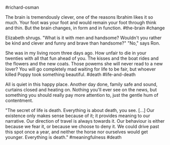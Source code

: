 #richard-osman

The brain is tremendously clever, one of the reasons Ibrahim likes it so much. Your foot was your foot and would remain your foot through think and thin. But the brain changes, in form and in function. 
#the-brain #change 

Elizabeth shrugs. "What is it with men and handsome? Wouldn't you rather be kind and clever and funny and brave than handsome?"
"No," says Ron.

She was in my living room three days ago. How unfair to die in your twenties with all that fun ahead of you. The kisses and the boat rides and the flowers and the new coats. Those powems she will never read to a new lover? You will go completely mad waiting for life to be fair, but whoever killed Poppy took something beautiful.
#death #life-and-death 

All is quiet in this happy place. Another day done, family safe and sound, curtains closed and heating on. Nothing you'll ever see on the news, but something you should really pay more attention to, just the gentle hum of contentment.

"The secret of life is death. Everything is about death, you see. [...] Our existence only makes sense because of it; it provides meaning to our narrative. Our direction of travel is always towards it. Our behaviour is either because we fear it, or because we choose to deny it. We could drive past this spot once a year, and neither the horse nor ourselves would get younger. Everything is death."
#meaningfulness #death
